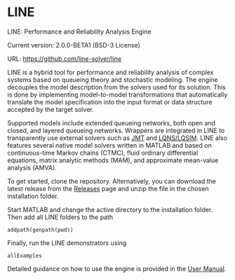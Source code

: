 # LINE
LINE: Performance and Reliability Analysis Engine

Current version: 2.0.0-BETA1 (BSD-3 License)

URL: https://github.com/line-solver/line

LINE is a hybrid tool for performance and reliability analysis of complex systems based on queueing theory and stochastic modeling. The engine decouples the model description from the solvers used for its solution. This is done by implementing model-to-model transformations that automatically translate the model specification into the input format or data structure accepted by the target solver.

Supported models include extended queueing networks, both open and closed, and layered queueing networks. Wrappers are integrated in LINE to transparently use external solvers such as [JMT](http://jmt.sourceforge.net/) and [LQNS/LQSIM](http://www.sce.carleton.ca/rads/lqns/lqn-documentation/). LINE also features several native model solvers written in MATLAB and based on continuous-time Markov chains (CTMC), fluid ordinary differential equations, matrix analytic methods (MAM), and approximate mean-value analysis (AMVA). 

To get started, clone the repository. Alternatively, you can download the latest release from the [Releases](https://github.com/line-solver/line/releases) page and unzip the file in the chosen installation folder.

Start MATLAB and change the active directory to the installation folder. Then add all LINE folders to the path
```
addpath(genpath(pwd))
```
Finally, run the LINE demonstrators using
```
allExamples
```
Detailed guidance on how to use the engine is provided in the [User Manual](https://github.com/line-solver/line/raw/master/doc/LINE.pdf).
